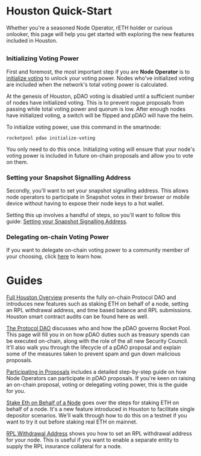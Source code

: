 # Houston Quick-Start

Whether you're a seasoned Node Operator, rETH holder or curious onlooker, this page will help you get started with exploring the new features included in Houston.

##

### Initializing Voting Power

First and foremost, the most important step if you are **Node Operator** is to [initialize voting](../houston/participate#initializing-voting) to unlock your voting power. Nodes who've initialized voting are included when the network's total voting power is calculated.

At the genesis of Houston, pDAO voting is disabled until a sufficient number of nodes have initialized voting. This is to prevent rogue proposals from passing while total voting power and quorum is low. After enough nodes have initialized voting, a switch will be flipped and pDAO will have the helm.

To initialize voting power, use this command in the smartnode:

```shell
rocketpool pdao initialize-voting
```

You only need to do this once. Initializing voting will ensure that your node's voting power is included in future on-chain proposals and allow you to vote on them.

### Setting your Snapshot Signalling Address

Secondly, you'll want to set your snapshot signalling address. This allows node operators to participate in Snapshot votes in their browser or mobile device without having to expose their node keys to a hot wallet.

Setting this up involves a handful of steps, so you'll want to follow this guide:
[Setting your Snapshot Signalling Address](../houston/participate#setting-your-snapshot-signalling-address).

### Delegating on-chain Voting Power

If you want to delegate on-chain voting power to a community member of your choosing, click [here](../houston/participate#delegating-voting-power) to learn how.

##

# Guides

[Full Houston Overview](../houston/whats-new) presents the fully on-chain Protocol DAO and introduces new features such as staking ETH on behalf of a node, setting an RPL withdrawal address, and time based balance and RPL submissions. Houston smart contract audits can be found here as well.

[The Protocol DAO](../houston/pdao) discusses who and how the pDAO governs Rocket Pool. This page will fill you in on how pDAO duties such as treasury spends can be executed on-chain, along with the role of the all new Security Council. It'll also walk you through the lifecycle of a pDAO proposal and explain some of the measures taken to prevent spam and gun down malicious proposals.

[Participating in Proposals](../houston/participate) includes a detailed step-by-step guide on how Node Operators can participate in pDAO proposals. If you're keen on raising an on-chain proposal, voting or delegating voting power, this is the guide for you.

[Stake Eth on Behalf of a Node](../houston/stake-eth-on-behalf) goes over the steps for staking ETH on behalf of a node. It's a new feature introduced in Houston to facilitate single depositor scenarios. We'll walk through how to do this on a testnet if you want to try it out before staking real ETH on mainnet.

[RPL Withdrawal Address](../houston/rpl-withdrawal-address) shows you how to set an RPL withdrawal address for your node. This is useful if you want to enable a separate entity to supply the RPL insurance collateral for a node.
